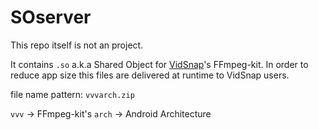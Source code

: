 # SOserver

This repo itself is not an project.

It contains  `.so` a.k.a Shared Object for [VidSnap](https://github.com/Udhayarajan/VidSnap)'s FFmpeg-kit. 
In order to reduce app size this files are delivered at runtime to VidSnap users.

file name pattern: `vvvarch.zip`

`vvv` -> FFmpeg-kit's
`arch` -> Android Architecture
